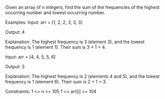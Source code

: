 Given an array of n integers, find the sum of the frequencies of the highest occurring number and lowest occurring number.


Examples:
Input: arr = [1, 2, 2, 3, 3, 3]

Output: 4

Explanation: The highest frequency is 3 (element 3), and the lowest frequency is 1 (element 1). Their sum is 3 + 1 = 4.

Input: arr = [4, 4, 5, 5, 6]

Output: 3

Explanation: The highest frequency is 2 (elements 4 and 5), and the lowest frequency is 1 (element 6). Their sum is 2 + 1 = 3.

Constraints:
1 <= n <= 105
1 <= arr[i] <= 104